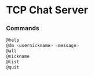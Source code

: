 # TCP Chat Server
### Commands
```sh
@help
@dm <usernickname> <message>
@all
@nickname
@list 
@quit
```